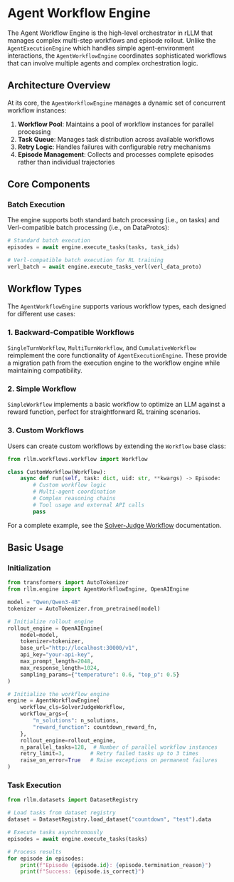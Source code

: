 # Agent Workflow Engine

The Agent Workflow Engine is the high-level orchestrator in rLLM that manages complex multi-step workflows and episode rollout. Unlike the `AgentExecutionEngine` which handles simple agent-environment interactions, the `AgentWorkflowEngine` coordinates sophisticated workflows that can involve multiple agents and complex orchestration logic.

## Architecture Overview

At its core, the `AgentWorkflowEngine` manages a dynamic set of concurrent workflow instances:

1. **Workflow Pool**: Maintains a pool of workflow instances for parallel processing
2. **Task Queue**: Manages task distribution across available workflows
3. **Retry Logic**: Handles failures with configurable retry mechanisms
4. **Episode Management**: Collects and processes complete episodes rather than individual trajectories

## Core Components

### Batch Execution

The engine supports both standard batch processing (i.e., on tasks) and Verl-compatible batch processing (i.e., on DataProtos):

```python
# Standard batch execution
episodes = await engine.execute_tasks(tasks, task_ids)

# Verl-compatible batch execution for RL training
verl_batch = await engine.execute_tasks_verl(verl_data_proto)
```

## Workflow Types

The `AgentWorkflowEngine` supports various workflow types, each designed for different use cases:

### 1. Backward-Compatible Workflows
`SingleTurnWorkflow`, `MultiTurnWorkflow`, and `CumulativeWorkflow` reimplement the core functionality of `AgentExecutionEngine`. These provide a migration path from the execution engine to the workflow engine while maintaining compatibility.

### 2. Simple Workflow
`SimpleWorkflow` implements a basic workflow to optimize an LLM against a reward function, perfect for straightforward RL training scenarios.

### 3. Custom Workflows
Users can create custom workflows by extending the `Workflow` base class:

```python
from rllm.workflows.workflow import Workflow

class CustomWorkflow(Workflow):
    async def run(self, task: dict, uid: str, **kwargs) -> Episode:
        # Custom workflow logic
        # Multi-agent coordination
        # Complex reasoning chains
        # Tool usage and external API calls
        pass
```

For a complete example, see the [Solver-Judge Workflow](../examples/solver_judge.md) documentation.

## Basic Usage

### Initialization

```python
from transformers import AutoTokenizer
from rllm.engine import AgentWorkflowEngine, OpenAIEngine

model = "Qwen/Qwen3-4B"
tokenizer = AutoTokenizer.from_pretrained(model)

# Initialize rollout engine
rollout_engine = OpenAIEngine(
    model=model,
    tokenizer=tokenizer,
    base_url="http://localhost:30000/v1",
    api_key="your-api-key",
    max_prompt_length=2048,
    max_response_length=1024,
    sampling_params={"temperature": 0.6, "top_p": 0.5}
)

# Initialize the workflow engine
engine = AgentWorkflowEngine(
    workflow_cls=SolverJudgeWorkflow,
    workflow_args={
        "n_solutions": n_solutions,
        "reward_function": countdown_reward_fn,
    },
    rollout_engine=rollout_engine,
    n_parallel_tasks=128,  # Number of parallel workflow instances
    retry_limit=3,        # Retry failed tasks up to 3 times
    raise_on_error=True   # Raise exceptions on permanent failures
)
```

### Task Execution

```python
from rllm.datasets import DatasetRegistry

# Load tasks from dataset registry
dataset = DatasetRegistry.load_dataset("countdown", "test").data

# Execute tasks asynchronously
episodes = await engine.execute_tasks(tasks)

# Process results
for episode in episodes:
    print(f"Episode {episode.id}: {episode.termination_reason}")
    print(f"Success: {episode.is_correct}")
```